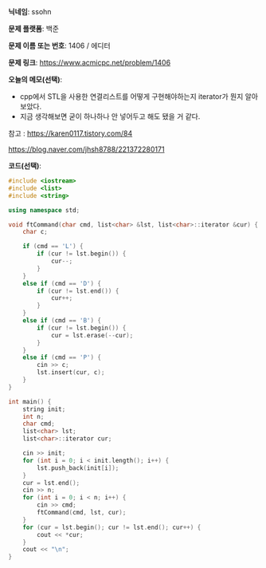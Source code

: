 **닉네임**: ssohn

**문제 플랫폼**: 백준

**문제 이름 또는 번호**: 1406 / 에디터

**문제 링크**: https://www.acmicpc.net/problem/1406

**오늘의 메모(선택)**:

- cpp에서 STL을 사용한 연결리스트를 어떻게 구현해야하는지 iterator가 뭔지 알아보았다.
- 지금 생각해보면 굳이 하나하나 안 넣어두고 해도 됐을 거 같다.

참고 : https://karen0117.tistory.com/84

https://blog.naver.com/jhsh8788/221372280171

**코드(선택)**:

```c++
#include <iostream>
#include <list>
#include <string>

using namespace std;

void ftCommand(char cmd, list<char> &lst, list<char>::iterator &cur) {
	char c;

	if (cmd == 'L') {
		if (cur != lst.begin()) {
			cur--;
		}
	}
	else if (cmd == 'D') {
		if (cur != lst.end()) {
			cur++;
		}
	}
	else if (cmd == 'B') {
		if (cur != lst.begin()) {
			cur = lst.erase(--cur);
		}
	}
	else if (cmd == 'P') {
		cin >> c;
		lst.insert(cur, c);
	}
}

int main() {
	string init;
	int	n;
	char cmd;
	list<char> lst;
	list<char>::iterator cur;

	cin >> init;
	for (int i = 0; i < init.length(); i++) {
		lst.push_back(init[i]);
	}
	cur = lst.end();
	cin >> n;
	for (int i = 0; i < n; i++) {
		cin >> cmd;
		ftCommand(cmd, lst, cur);
	}
	for (cur = lst.begin(); cur != lst.end(); cur++) {
		cout << *cur;
	}
	cout << "\n";
}
```
